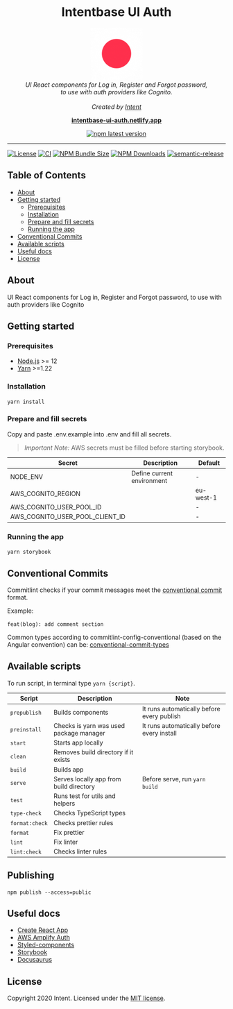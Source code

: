 <h1 align="center">Intentbase UI Auth</h1>

<p align="center">
  <a href="https://withintent.com">
    <img src="./docs/static/img/mobile-logo.png" alt="intent-logo" width="120px" height="120px"/>
  </a>
  <br>
  <i>UI React components for Log in, Register and Forgot password,
    <br> to use with auth providers like Cognito.</i>
  <br>
  <br>
  <i>Created by <a href="https://withintent.com/">Intent</a></i>
</p>

<p align="center">
  <a href="https://intentbase-ui-auth.netlify.app"><strong>intentbase-ui-auth.netlify.app</strong></a>
  <br>
</p>

<p align="center">
  <a href="https://www.npmjs.com/package/@dotintent/intentbase-ui-auth">
    <img alt="npm latest version" src="https://img.shields.io/npm/v/@dotintent/intentbase-ui-auth/latest.svg">
  </a>
</p>

<hr>

[![License](https://img.shields.io/badge/License-MIT-blue.svg)](LICENSE)
[![CI](https://github.com/dotintent/intentbase-ui-auth/workflows/Continuous%20Integration/badge.svg)](https://github.com/dotintent/intentbase-ui-auth/actions?query=workflow%3A%22Continuous+Integration%22)
[![NPM Bundle Size](https://img.shields.io/bundlephobia/minzip/@dotintent/intentbase-ui-auth)](https://www.npmjs.com/package/@dotintent/intentbase-ui-auth)
[![NPM Downloads](https://img.shields.io/npm/dm/@dotintent/intentbase-ui-auth)](https://www.npmjs.com/package/@dotintent/intentbase-ui-auth)
[![semantic-release](https://img.shields.io/badge/%20%20%F0%9F%93%A6%F0%9F%9A%80-semantic--release-e10079.svg)](https://github.com/semantic-release/semantic-release)

## Table of Contents

- [About](#-about)
- [Getting started](#-getting-started)
  - [Prerequisites](#-prerequisites)
  - [Installation](#-installation)
  - [Prepare and fill secrets](#-prepare-and-fill-secrets)
  - [Running the app](#-running-the-app)
- [Conventional Commits](#-conventional-commits)
- [Available scripts](#-available-scripts)
- [Useful docs](#-useful-docs)
- [License](#-license)

## About

UI React components for Log in, Register and Forgot password, to use with auth providers like Cognito

## Getting started

### Prerequisites

- [Node.js](https://nodejs.org/en/) >= 12
- [Yarn](https://classic.yarnpkg.com/lang/en/) >=1.22

### Installation

```shell script
yarn install
```

### Prepare and fill secrets

Copy and paste .env.example into .env and fill all secrets.

> _Important Note:_ AWS secrets must be filled before starting storybook.

| Secret                          | Description                | Default   |
| ------------------------------- | -------------------------- | --------- |
| NODE_ENV                        | Define current environment | -         |
| AWS_COGNITO_REGION              |                            | eu-west-1 |
| AWS_COGNITO_USER_POOL_ID        |                            | -         |
| AWS_COGNITO_USER_POOL_CLIENT_ID |                            | -         |

### Running the app

```shell script
yarn storybook
```

## Conventional Commits

Commitlint checks if your commit messages meet the [conventional commit](https://www.conventionalcommits.org/en/v1.0.0/) format.

Example:

```git
feat(blog): add comment section
```

Common types according to commitlint-config-conventional (based on the Angular convention) can be:
[conventional-commit-types](https://github.com/commitizen/conventional-commit-types/blob/master/index.json)

## Available scripts

To run script, in terminal type `yarn {script}`.

| Script         | Description                             | Note                                       |
| -------------- | --------------------------------------- | ------------------------------------------ |
| `prepublish`   | Builds components                       | It runs automatically before every publish |
| `preinstall`   | Checks is yarn was used package manager | It runs automatically before every install |
| `start`        | Starts app locally                      |                                            |
| `clean`        | Removes build directory if it exists    |                                            |
| `build`        | Builds app                              |                                            |
| `serve`        | Serves locally app from build directory | Before serve, run `yarn build`             |
| `test`         | Runs test for utils and helpers         |                                            |
| `type-check`   | Checks TypeScript types                 |                                            |
| `format:check` | Checks prettier rules                   |                                            |
| `format`       | Fix prettier                            |                                            |
| `lint`         | Fix linter                              |                                            |
| `lint:check`   | Checks linter rules                     |                                            |

## Publishing

```shell script
npm publish --access=public
```

## Useful docs

- [Create React App](https://github.com/facebook/create-react-app)
- [AWS Amplify Auth](https://docs.amplify.aws/lib/auth/getting-started/q/platform/js)
- [Styled-components](https://styled-components.com/docs)
- [Storybook](https://storybook.js.org/docs/react/get-started/introduction)
- [Docusaurus](https://v2.docusaurus.io/docs/)

## License

Copyright 2020 Intent.
Licensed under the [MIT license](LICENSE).
